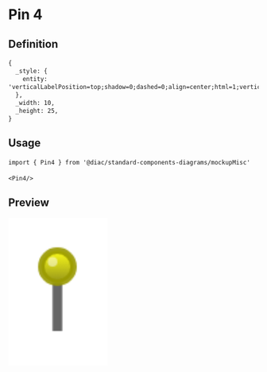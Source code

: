 # Pin 4

## Definition

```
{
  _style: { 
    entity: 'verticalLabelPosition=top;shadow=0;dashed=0;align=center;html=1;verticalAlign=bottom;strokeWidth=1;shape=mxgraph.mockup.misc.pin;fillColor2=#ffff00;fillColor3=#888800;strokeColor=#999900;',
  },
  _width: 10,
  _height: 25,
}
```

## Usage

```
import { Pin4 } from '@diac/standard-components-diagrams/mockupMisc'

<Pin4/>
```

## Preview

<img src="./pin-4.png" width="200"/>
